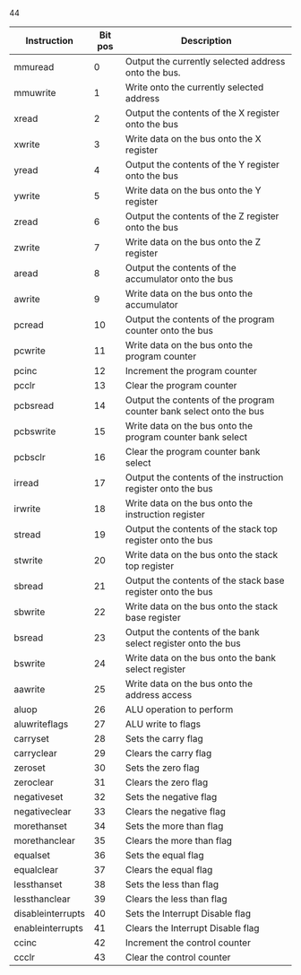 44

| Instruction       | Bit pos | Description                                                         |
| ----------------- | ------- | ------------------------------------------------------------------- |
| mmuread           | 0       | Output the currently selected address onto the bus.                 |
| mmuwrite          | 1       | Write onto the currently selected address                           |
| xread             | 2       | Output the contents of the X register onto the bus                  |
| xwrite            | 3       | Write data on the bus onto the X register                           |
| yread             | 4       | Output the contents of the Y register onto the bus                  |
| ywrite            | 5       | Write data on the bus onto the Y register                           |
| zread             | 6       | Output the contents of the Z register onto the bus                  |
| zwrite            | 7       | Write data on the bus onto the Z register                           |
| aread             | 8       | Output the contents of the accumulator onto the bus                 |
| awrite            | 9       | Write data on the bus onto the accumulator                          |
| pcread            | 10      | Output the contents of the program counter onto the bus             |
| pcwrite           | 11      | Write data on the bus onto the program counter                      |
| pcinc             | 12      | Increment the program counter                                       |
| pcclr             | 13      | Clear the program counter                                           |
| pcbsread          | 14      | Output the contents of the program counter bank select onto the bus |
| pcbswrite         | 15      | Write data on the bus onto the program counter bank select          |
| pcbsclr           | 16      | Clear the program counter bank select                               |
| irread            | 17      | Output the contents of the instruction register onto the bus        |
| irwrite           | 18      | Write data on the bus onto the instruction register                 |
| stread            | 19      | Output the contents of the stack top register onto the bus          |
| stwrite           | 20      | Write data on the bus onto the stack top register                   |
| sbread            | 21      | Output the contents of the stack base register onto the bus         |
| sbwrite           | 22      | Write data on the bus onto the stack base register                  |
| bsread            | 23      | Output the contents of the bank select register onto the bus        |
| bswrite           | 24      | Write data on the bus onto the bank select register                 |
| aawrite           | 25      | Write data on the bus onto the address access                       |
| aluop             | 26      | ALU operation to perform                                            |
| aluwriteflags     | 27      | ALU write to flags                                                  |
| carryset          | 28      | Sets the carry flag                                                 |
| carryclear        | 29      | Clears the carry flag                                               |
| zeroset           | 30      | Sets the zero flag                                                  |
| zeroclear         | 31      | Clears the zero flag                                                |
| negativeset       | 32      | Sets the negative flag                                              |
| negativeclear     | 33      | Clears the negative flag                                            |
| morethanset       | 34      | Sets the more than flag                                             |
| morethanclear     | 35      | Clears the more than flag                                           |
| equalset          | 36      | Sets the equal flag                                                 |
| equalclear        | 37      | Clears the equal flag                                               |
| lessthanset       | 38      | Sets the less than flag                                             |
| lessthanclear     | 39      | Clears the less than flag                                           |
| disableinterrupts | 40      | Sets the Interrupt Disable flag                                     |
| enableinterrupts  | 41      | Clears the Interrupt Disable flag                                   |
| ccinc             | 42      | Increment the control counter                                       |
| ccclr             | 43      | Clear the control counter                                           |
